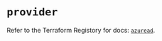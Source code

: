 # `provider`

Refer to the Terraform Registory for docs: [`azuread`](https://registry.terraform.io/providers/hashicorp/azuread/2.47.0/docs).
